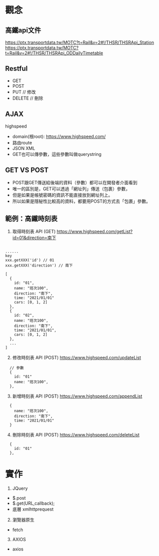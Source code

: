 
# 觀念

## 高鐵api文件

https://ptx.transportdata.tw/MOTC?t=Rail&v=2#!/THSR/THSRApi_Station
https://ptx.transportdata.tw/MOTC?t=Rail&v=2#!/THSR/THSRApi_ODDailyTimetable

## Restful
- GET
- POST
- PUT // 修改
- DELETE // 刪除

## AJAX 
highspeed

- domain(根root): https://www.highspeed.com/
- 路由route
- JSON XML
- GET也可以傳參數，這些參數叫做querystring

## GET VS POST
- POST跟GET傳送給後端的資料（參數）都可以在開發者介面看到
- 唯一的區別是，GET可以透過「網址列」傳送（包裹）參數，
- 但是如果是帳號密碼的資訊不能直接放到網址列上。
- 所以如果是隱秘性比較高的資料，都要用POST的方式去「包裹」參數。

## 範例：高鐵時刻表

1. 取得時刻表 API (GET) https://www.highspeed.com/getList?id=01&direction=南下
```

......
key
xxx.getXXX('id') // 01
xxx.getXXX('direction') // 南下

[
  {
    id: "01",
    name: "班次100",
    direction: "南下",
    time: "2021/01/01"
    cars: [0, 1, 2]
  },
  {
    id: "02",
    name: "班次100",
    direction: "南下",
    time: "2021/01/01",
    cars: [0, 1, 2]
  },
  ...
]
```

2. 修改時刻表 API (POST) https://www.highspeed.com/updateList
```
  // 參數
  {
    id: "01"
    name: "班次100",
  },
```

3. 新增時刻表 API (POST) https://www.highspeed.com/appendList
```
  {
    name: "班次100",
    direction: "南下",
    time: "2021/01/01"
  }
```

4. 刪除時刻表 API (POST) https://www.highspeed.com/deleteList
```
  {
    id: "01"
  },
```

# 實作

1.  JQuery
- $.post
- $.get(URL,callback);
- 底層 xmlhttprequest

2. 瀏覽器原生
- fetch

3. AXIOS
- axios